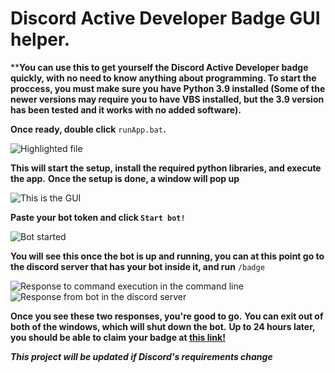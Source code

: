 # Discord Active Developer Badge GUI helper.


****You can use this to get yourself the Discord Active Developer badge quickly, with no need to know anything about programming.
To start the proccess, you must make sure you have Python 3.9 installed (Some of the newer versions may require you to have VBS installed, but the 3.9 version has been tested and it works with no added software).**

**Once ready, double click** `runApp.bat`**.** 

![Highlighted file](https://i.imgur.com/5seEX3c.png)


 **This will start the setup, install the required python libraries, and execute the app.**
**Once the setup is done, a window will pop up**


![This is the GUI](https://i.imgur.com/jN7HAd2.png)


**Paste your bot token and click `Start bot!`**

![Bot started](https://i.imgur.com/Mro5iNe.png)


**You will see this once the bot is up and running, you can at this point go to the discord server that has your bot inside it, and run** `/badge`


![Response to command execution in the command line](https://i.imgur.com/hkD4gq0.png)
![Response from bot in the discord server](https://i.imgur.com/6aKsJxg.png)


**Once you see these two responses, you're good to go.**
**You can exit out of both of the windows, which will shut down the bot.**
**Up to 24 hours later, you should be able to claim your badge at [this link!](https://discord.com/developers/applications)**

***This project will be updated if Discord's requirements change***
